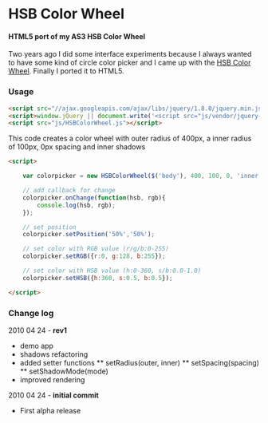 HSB Color Wheel
========

#### HTML5 port of my AS3 HSB Color Wheel ####

Two years ago I did some interface experiments because I always wanted to have some kind of circle color picker and
I came up with the [HSB Color Wheel](http://blog.formatlos.de/2010/03/27/hsb-color-wheel/). Finally I ported it to HTML5.


### Usage ###


```html
<script src="//ajax.googleapis.com/ajax/libs/jquery/1.8.0/jquery.min.js"></script>
<script>window.jQuery || document.write('<script src="js/vendor/jquery-1.8.0.min.js"><\/script>')</script>
<script src="js/HSBColorWheel.js"></script>
```

This code creates a color wheel with outer radius of 400px, a inner radius of 100px, 0px spacing and inner shadows

```html
<script>

    var colorpicker = new HSBColorWheel($('body'), 400, 100, 0, 'inner');

    // add callback for change
    colorpicker.onChange(function(hsb, rgb){
        console.log(hsb, rgb);
    });

    // set position
    colorpicker.setPosition('50%','50%');

    // set color with RGB value (r/g/b:0-255)
    colorpicker.setRGB({r:0, g:128, b:255});

    // set color with HSB value (h:0-360, s/b:0.0-1.0)
    colorpicker.setHSB({h:360, s:0.5, b:0.5});

</script>
```

### Change log ###

2010 04 24 - **rev1**

* demo app
* shadows refactoring
* added setter functions
** setRadius(outer, inner)
** setSpacing(spacing)
** setShadowMode(mode)
* improved rendering

2010 04 24 - **initial commit**

* First alpha release